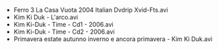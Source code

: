 * Ferro 3 La Casa Vuota 2004 Italian Dvdrip Xvid-Fts.avi
* Kim Ki Duk - L'arco.avi
* Kim Ki-Duk - Time - Cd1 - 2006.avi
* Kim Ki-Duk - Time - Cd2 - 2006.avi
* Primavera estate autunno inverno e ancora primavera - Kim Ki Duk.avi
